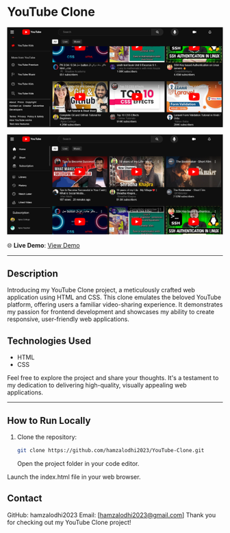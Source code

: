 # YouTube Clone

![YouTube Clone](https://github.com/hamzalodhi2023/YouTube-Clone/blob/master/youtube1.png)

![YouTube Clone](https://github.com/hamzalodhi2023/YouTube-Clone/blob/master/youtube2.png)

🌐 **Live Demo**: [View Demo](https://hamzalodhi2023.github.io/YouTube-Clone/)

---

## Description

Introducing my YouTube Clone project, a meticulously crafted web application using HTML and CSS. This clone emulates the beloved YouTube platform, offering users a familiar video-sharing experience. It demonstrates my passion for frontend development and showcases my ability to create responsive, user-friendly web applications.

## Technologies Used

- HTML
- CSS

Feel free to explore the project and share your thoughts. It's a testament to my dedication to delivering high-quality, visually appealing web applications.

---

## How to Run Locally

1. Clone the repository:

   ```bash
   git clone https://github.com/hamzalodhi2023/YouTube-Clone.git
   ```

   Open the project folder in your code editor.

Launch the index.html file in your web browser.

## Contact

GitHub: hamzalodhi2023
Email: [hamzalodhi2023@gmail.com]
Thank you for checking out my YouTube Clone project!

